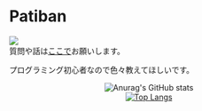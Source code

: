 # Patiban

![](https://komarev.com/ghpvc/?username=Ptbnth)  
質問や話は[ここで](https://github.com/Ptbnth/Ptbnth.github.io/issues/1)お願いします。

プログラミング初心者なので色々教えてほしいです。
 
<div style="text-align:center">
  
![Anurag's GitHub stats](https://github-readme-stats.vercel.app/api?username=Ptbnth&show_icons=true&theme=tokyonight)<br>
[![Top Langs](https://github-readme-stats.vercel.app/api/top-langs/?username=anuraghazra)](https://github.com/anuraghazra/github-readme-stats&theme=tokyonight)
</div>
